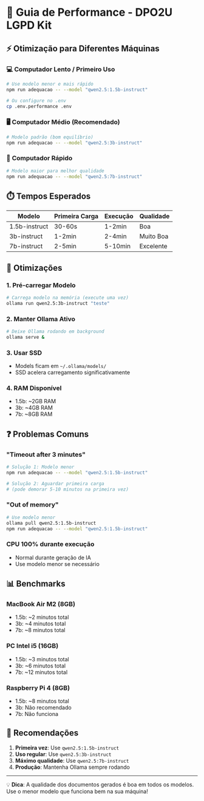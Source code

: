 # 🚀 Guia de Performance - DPO2U LGPD Kit

## ⚡ Otimização para Diferentes Máquinas

### 💻 **Computador Lento / Primeiro Uso**
```bash
# Use modelo menor e mais rápido
npm run adequacao -- --model "qwen2.5:1.5b-instruct"

# Ou configure no .env
cp .env.performance .env
```

### 🖥️ **Computador Médio (Recomendado)**
```bash
# Modelo padrão (bom equilíbrio)
npm run adequacao -- --model "qwen2.5:3b-instruct"
```

### 🚀 **Computador Rápido**
```bash
# Modelo maior para melhor qualidade
npm run adequacao -- --model "qwen2.5:7b-instruct"
```

## ⏱️ **Tempos Esperados**

| Modelo | Primeira Carga | Execução | Qualidade |
|--------|----------------|----------|-----------|
| 1.5b-instruct | 30-60s | 1-2min | Boa |
| 3b-instruct | 1-2min | 2-4min | Muito Boa |
| 7b-instruct | 2-5min | 5-10min | Excelente |

## 🔧 **Otimizações**

### **1. Pré-carregar Modelo**
```bash
# Carrega modelo na memória (execute uma vez)
ollama run qwen2.5:3b-instruct "teste"
```

### **2. Manter Ollama Ativo**
```bash
# Deixe Ollama rodando em background
ollama serve &
```

### **3. Usar SSD**
- Models ficam em `~/.ollama/models/`
- SSD acelera carregamento significativamente

### **4. RAM Disponível**
- 1.5b: ~2GB RAM
- 3b: ~4GB RAM
- 7b: ~8GB RAM

## ❓ **Problemas Comuns**

### **"Timeout after 3 minutes"**
```bash
# Solução 1: Modelo menor
npm run adequacao -- --model "qwen2.5:1.5b-instruct"

# Solução 2: Aguardar primeira carga
# (pode demorar 5-10 minutos na primeira vez)
```

### **"Out of memory"**
```bash
# Use modelo menor
ollama pull qwen2.5:1.5b-instruct
npm run adequacao -- --model "qwen2.5:1.5b-instruct"
```

### **CPU 100% durante execução**
- Normal durante geração de IA
- Use modelo menor se necessário

## 📊 **Benchmarks**

### **MacBook Air M2 (8GB)**
- 1.5b: ~2 minutos total
- 3b: ~4 minutos total
- 7b: ~8 minutos total

### **PC Intel i5 (16GB)**
- 1.5b: ~3 minutos total
- 3b: ~6 minutos total
- 7b: ~12 minutos total

### **Raspberry Pi 4 (8GB)**
- 1.5b: ~8 minutos total
- 3b: Não recomendado
- 7b: Não funciona

## 🎯 **Recomendações**

1. **Primeira vez**: Use `qwen2.5:1.5b-instruct`
2. **Uso regular**: Use `qwen2.5:3b-instruct`
3. **Máximo qualidade**: Use `qwen2.5:7b-instruct`
4. **Produção**: Mantenha Ollama sempre rodando

---

💡 **Dica**: A qualidade dos documentos gerados é boa em todos os modelos. Use o menor modelo que funciona bem na sua máquina!